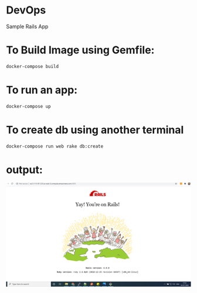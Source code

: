 # DevOps 

Sample Rails App 

# To Build Image using Gemfile:
```sh
docker-compose build 
```

# To run an app:
```sh
docker-compose up
```

# To create db using another terminal

```sh
docker-compose run web rake db:create
```
# output:
![](./web_output.png)

